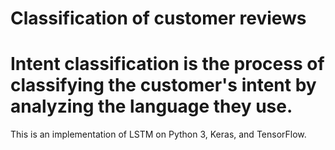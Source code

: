 #  Classification of customer reviews
# Intent classification is the process of classifying the customer's intent by analyzing the language they use.
This is an implementation of LSTM on Python 3, Keras, and TensorFlow. 

 
